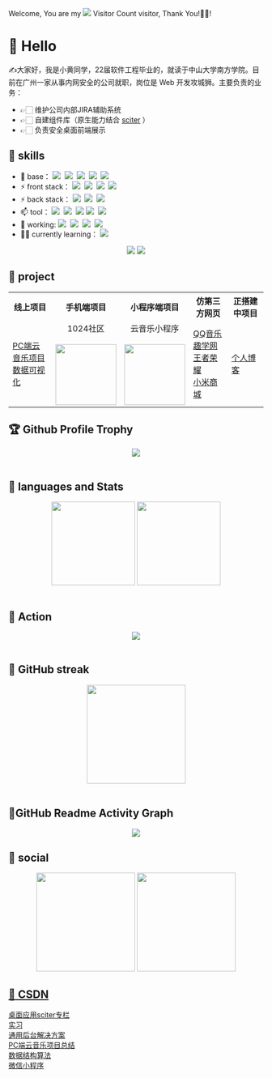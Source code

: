 
Welcome, You are my ![](https://profile-counter.glitch.me/haohao-555/count.svg) Visitor Count visitor, Thank You!🎉🎉!

# 👀 Hello 
✍️大家好，我是小黄同学，22届软件工程毕业的，就读于中山大学南方学院。目前在广州一家从事内网安全的公司就职，岗位是 Web 开发攻城狮。主要负责的业务：
- 👉🏻 维护公司内部JIRA辅助系统
- 👉🏻 自建组件库（原生能力结合 <a href="https://sciter.com" target="_blank">sciter</a> ）
- 👉🏻 负责安全桌面前端展示


## 🧱 skills
- 🌱 base：
![](https://img.shields.io/badge/-HTML5-E34F26?style=flat&logo=html5&logoColor=white)&nbsp;
![](https://img.shields.io/badge/-CSS3-1572B6?style=flat&logo=css3&logoColor=white)&nbsp;
![](https://img.shields.io/badge/-JavaScript-eed718?style=flat&logo=javascript&logoColor=ffffff)&nbsp;
![](https://img.shields.io/badge/-Bootstrap-563D7C?style=flat&logo=bootstrap&logoColor=white)&nbsp;
![](https://img.shields.io/badge/-Jquery-587498?style=flat&logo=jquery&logoColor=white)&nbsp;
- ⚡ front stack： 
![](https://img.shields.io/badge/-vue-978E43?style=flat)&nbsp;
![](https://img.shields.io/badge/-vuex-978E43?style=flat)&nbsp;
![](https://img.shields.io/badge/-vue--router-978E43?style=flat)&nbsp;
![](https://img.shields.io/badge/-element--plus-978E43?style=flat)&nbsp;
- ⚡ back stack： 
![](https://img.shields.io/badge/-Node.js-3C873A?style=flat&logo=Node.js&logoColor=white)&nbsp;
![](https://img.shields.io/badge/-Express.js-787878?style=flat)&nbsp;
![](https://img.shields.io/badge/-koa2.js-bea32e?style=flat)&nbsp;
- 📫 tool：
![](https://img.shields.io/badge/-Git-F1502F?style=flat&logo=git&logoColor=FFFFFF)&nbsp;
![](https://img.shields.io/badge/-Github-000000?style=flat&logo=github&logoColor=FFFFFF)&nbsp;
![](https://camo.githubusercontent.com/bc5953b8db3d5541927942f1ab09ee82d1a81444f41894dff9a853e8c795ec12/68747470733a2f2f696d672e736869656c64732e696f2f62616467652f2d47697465652d4138303032353f6c6f676f3d6769746565266c6f676f436f6c6f723d463136303631)
![](https://img.shields.io/badge/-VS%20Code-007ACC?style=flat&logo=visual%20studio%20code&logoColor=white)&nbsp;
![](https://img.shields.io/badge/-ApiPost6-3e6a45?style=flat)&nbsp; 
- 🧥 working:
![](https://img.shields.io/badge/-vue-978E43?style=flat)&nbsp;
![](https://img.shields.io/badge/-highcharts-F1502F?style=flat&logo=highcharts&logoColor=FFFFFF)&nbsp;
![](https://img.shields.io/badge/-Electron-f49452?style=flat)&nbsp;
![](https://img.shields.io/badge/-nw--webkit-3e6a45?style=flat)&nbsp;
- ✍🏻 currently learning：
![](https://img.shields.io/badge/-React-3e6a45?style=flat)&nbsp;

<div align="center">
<a href="https://github.com/Haohao-555/vue3-blog" target="_blank">
  <img src="https://github-readme-stats.vercel.app/api/pin/?username=Haohao-555&repo=vue3-blog&theme=dark&bg_color=0d1117&hide_border=true" /></a>
<a href="https://github.com/Haohao-555/interview" target="_blank">
  <img src="https://github-readme-stats.vercel.app/api/pin/?username=Haohao-555&repo=interview&theme=dark&bg_color=0d1117&hide_border=true" /></a>
</div>

## 🐤 project
<div align="center">
<table>
  <tr>
    <th>线上项目</th>
    <th>手机端项目</th>
    <th>小程序端项目</th>
    <th>仿第三方网页</th>
    <th>正搭建中项目</th>
  </tr>
   <tr>
     <td>
       <a href="http://39.104.61.32/pc-music" target="_blank">PC端云音乐项目</a><br/>
       <a href="http://39.104.61.32/hc" target="_blank">数据可视化</a><br>
     </td>
     <td>
       <div align="center">
          1024社区<br/></br>
          <img width="120px" height="120px" src="https://s2.loli.net/2021/12/27/Ic5byRY4mgkshqO.png"/>
       </div>
     </td>
     <td>
      <div align="center">
          云音乐小程序</br></br>
          <img width="120px" height="120px" src="https://i.loli.net/2021/11/19/X19GobuJDZ2gvry.jpg"/>
       </div>
     </td>
     <td>
        <a href="http://39.104.61.32/demo/qq/index.html" target="_blank">QQ音乐</a><br/>
        <a href="http://39.104.61.32/demo/qu/index.html" target="_blank">趣学网</a><br/>
        <a href="http://39.104.61.32/demo/wang/index.html" target="_blank">王者荣耀</a><br/>
        <a href="http://39.104.61.32/demo/xiao/index.html" target="_blank">小米商城</a><br/>
     </td>
     <td>
       <a href="http://39.104.61.32/vue3-blog" target="_blank">个人博客</a></br>
     </td>
  </tr>
</table>
</div>


## 🏆 Github Profile Trophy
<div align="center"> <img src="https://github-profile-trophy.vercel.app/?username=Haohao-555&theme=gruvbox&margin-w=15&margin-h=15&row=1&column=7&no-bg=true&no-frame=true" /> </div>
<br/>

## 🌟 languages and  Stats 
<div align="center"> 
  <img height="165px" src="https://github-readme-stats.vercel.app/api/top-langs/?username=Haohao-555&layout=compact&theme=dark" /> 
  <img height="165px" src="https://github-readme-stats.vercel.app/api?username=Haohao-555&show_icons=true&theme=dark" />
</div>
<br/>

## 🎈 Action
<div align="center">
   <img src="https://metrics.lecoq.io/Haohao-555?template=classic&base=header%2C%20activity%2C%20community%2C%20repositories%2C%20metadata&base.indepth=false&base.hireable=false&base.skip=false&config.timezone=Asia%2FShanghai" />
</div>
<br/>

## 📌 GitHub streak
<div align="center"> 
  <img height="195px" src="https://github-readme-streak-stats.herokuapp.com/?user=haohao-555&theme=dark" /> 
</div>
<br/>

## 🌲GitHub Readme Activity Graph
<div align="center">
    <img src="https://activity-graph.herokuapp.com/graph?username=haohao-555&theme=xcode&bg_color=FF000000&hide_border=true" />
</div>

## 🐇 social
<div align="center">
  <a href="https://blog.csdn.net/weixin_44659458" target="_blank"><img height="195px" src="https://stats.justsong.cn/api/csdn?id=weixin_44659458&theme=dark" /></a>
  <a href="https://leetcode.cn/u/amazing-maxwellmfq" target="_blank"><img height="195px" src="https://stats.justsong.cn/api/leetcode?id=amazing-maxwellmfq&theme=dark" /> 
</div>

## 🧮 CSDN
<a href="https://blog.csdn.net/weixin_44659458/category_11715503.html" target="_blank">桌面应用sciter专栏</a><br/>
<a href="https://blog.csdn.net/weixin_44659458/category_11329967.html" target="_blank">实习</a><br/>
<a href="https://blog.csdn.net/weixin_44659458/category_11885011.html" target="_blank">通用后台解决方案</a><br/>
<a href="https://blog.csdn.net/weixin_44659458/category_11417879.html" target="_blank">PC端云音乐项目总结</a><br/>
<a href="https://blog.csdn.net/weixin_44659458/category_10978961.html" target="_blank">数据结构算法</a><br/>
<a href="https://blog.csdn.net/weixin_44659458/category_10526485.html" target="_blank">微信小程序</a><br/>
